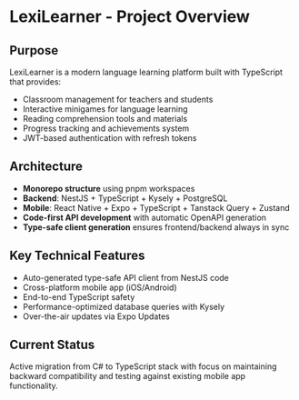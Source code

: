 # LexiLearner - Project Overview

## Purpose
LexiLearner is a modern language learning platform built with TypeScript that provides:
- Classroom management for teachers and students
- Interactive minigames for language learning
- Reading comprehension tools and materials
- Progress tracking and achievements system
- JWT-based authentication with refresh tokens

## Architecture
- **Monorepo structure** using pnpm workspaces
- **Backend**: NestJS + TypeScript + Kysely + PostgreSQL
- **Mobile**: React Native + Expo + TypeScript + Tanstack Query + Zustand
- **Code-first API development** with automatic OpenAPI generation
- **Type-safe client generation** ensures frontend/backend always in sync

## Key Technical Features
- Auto-generated type-safe API client from NestJS code
- Cross-platform mobile app (iOS/Android)
- End-to-end TypeScript safety
- Performance-optimized database queries with Kysely
- Over-the-air updates via Expo Updates

## Current Status
Active migration from C# to TypeScript stack with focus on maintaining backward compatibility and testing against existing mobile app functionality.